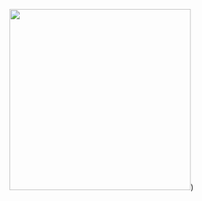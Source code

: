 <img src="https://github.com/SanjeethDev/Pluto-Assistant/assets/91370632/afcfde18-6b74-4af5-8ae4-1a8798702618" width="320">)
